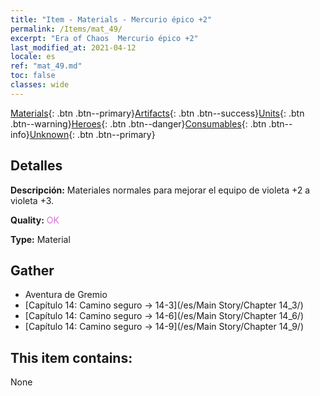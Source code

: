 ```yaml
---
title: "Item - Materials - Mercurio épico +2"
permalink: /Items/mat_49/
excerpt: "Era of Chaos  Mercurio épico +2"
last_modified_at: 2021-04-12
locale: es
ref: "mat_49.md"
toc: false
classes: wide
---
```

 [Materials](/es/Items/){: .btn .btn--primary}[Artifacts](/es/Items/Artifacts/){: .btn .btn--success}[Units](/es/Items/Units/){: .btn .btn--warning}[Heroes](/es/Items/Heroes/){: .btn .btn--danger}[Consumables](/es/Items/Consumables/){: .btn .btn--info}[Unknown](/es/Items/Unknown/){: .btn .btn--primary}

## Detalles
 **Descripción:** Materiales normales para mejorar el equipo de violeta +2 a violeta +3.

 **Quality:** <span style="color: #DA70D6">OK</span>

 **Type:** Material

## Gather

*    Aventura de Gremio 
*    [Capítulo 14: Camino seguro -> 14-3](/es/Main Story/Chapter 14_3/) 
*    [Capítulo 14: Camino seguro -> 14-6](/es/Main Story/Chapter 14_6/) 
*    [Capítulo 14: Camino seguro -> 14-9](/es/Main Story/Chapter 14_9/) 

## This item contains:

  None

